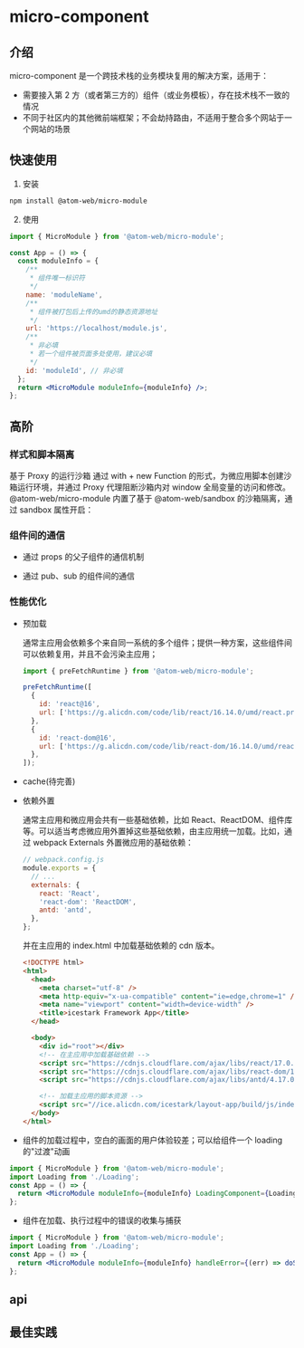 # micro-component

## 介绍

micro-component 是一个跨技术栈的业务模块复用的解决方案，适用于：

- 需要接入第 2 方（或者第三方的）组件（或业务模板），存在技术栈不一致的情况
- 不同于社区内的其他微前端框架；不会劫持路由，不适用于整合多个网站于一个网站的场景

## 快速使用

1. 安装

```bash
npm install @atom-web/micro-module
```

2. 使用

```jsx
import { MicroModule } from '@atom-web/micro-module';

const App = () => {
  const moduleInfo = {
    /**
     * 组件唯一标识符
     */
    name: 'moduleName',
    /**
     * 组件被打包后上传的umd的静态资源地址
     */
    url: 'https://localhost/module.js',
    /**
     * 非必填
     * 若一个组件被页面多处使用，建议必填
     */
    id: 'moduleId', // 非必填
  };
  return <MicroModule moduleInfo={moduleInfo} />;
};
```

## 高阶

### 样式和脚本隔离

基于 Proxy 的运行沙箱
通过 with + new Function 的形式，为微应用脚本创建沙箱运行环境，并通过 Proxy 代理阻断沙箱内对 window 全局变量的访问和修改。
@atom-web/micro-module 内置了基于 @atom-web/sandbox 的沙箱隔离，通过 sandbox 属性开启：

### 组件间的通信

- 通过 props 的父子组件的通信机制

- 通过 pub、sub 的组件间的通信

### 性能优化

- 预加载

  通常主应用会依赖多个来自同一系统的多个组件；提供一种方案，这些组件间可以依赖复用，并且不会污染主应用；

  ```javascript
  import { preFetchRuntime } from '@atom-web/micro-module';

  preFetchRuntime([
    {
      id: 'react@16',
      url: ['https://g.alicdn.com/code/lib/react/16.14.0/umd/react.production.min.js'],
    },
    {
      id: 'react-dom@16',
      url: ['https://g.alicdn.com/code/lib/react-dom/16.14.0/umd/react-dom.production.min.js'],
    },
  ]);
  ```

- cache(待完善)

- 依赖外置

  通常主应用和微应用会共有一些基础依赖，比如 React、ReactDOM、组件库等。可以适当考虑微应用外置掉这些基础依赖，由主应用统一加载。比如，通过 webpack Externals 外置微应用的基础依赖：

  ```javascript
  // webpack.config.js
  module.exports = {
    // ...
    externals: {
      react: 'React',
      'react-dom': 'ReactDOM',
      antd: 'antd',
    },
  };
  ```

  并在主应用的 index.html 中加载基础依赖的 cdn 版本。

  ```html
  <!DOCTYPE html>
  <html>
    <head>
      <meta charset="utf-8" />
      <meta http-equiv="x-ua-compatible" content="ie=edge,chrome=1" />
      <meta name="viewport" content="width=device-width" />
      <title>icestark Framework App</title>
    </head>

    <body>
      <div id="root"></div>
      <!-- 在主应用中加载基础依赖 -->
      <script src="https://cdnjs.cloudflare.com/ajax/libs/react/17.0.0/cjs/react.production.min.js"></script>
      <script src="https://cdnjs.cloudflare.com/ajax/libs/react-dom/17.0.0/cjs/react-dom.production.min.js"></script>
      <script src="https://cdnjs.cloudflare.com/ajax/libs/antd/4.17.0-alpha.8/antd.min.js"></script>

      <!-- 加载主应用的脚本资源 -->
      <script src="//ice.alicdn.com/icestark/layout-app/build/js/index.js"></script>
    </body>
  </html>
  ```

- 组件的加载过程中，空白的画面的用户体验较差；可以给组件一个 loading 的"过渡"动画

```jsx
import { MicroModule } from '@atom-web/micro-module';
import Loading from './Loading';
const App = () => {
  return <MicroModule moduleInfo={moduleInfo} LoadingComponent={Loading} />;
};
```

- 组件在加载、执行过程中的错误的收集与捕获

```jsx
import { MicroModule } from '@atom-web/micro-module';
import Loading from './Loading';
const App = () => {
  return <MicroModule moduleInfo={moduleInfo} handleError={(err) => doSomeThing(err)} />;
};
```

## api

## 最佳实践
